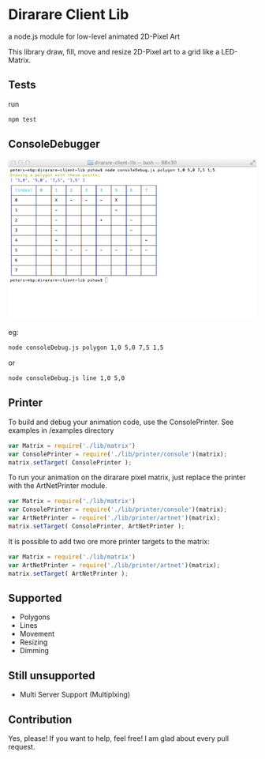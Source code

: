 Dirarare Client Lib
===============
a node.js module for low-level animated 2D-Pixel Art

This library draw, fill, move and resize 2D-Pixel art to a grid like a LED-Matrix. 

Tests
-------
run 

```bash
npm test
```

ConsoleDebugger
-----------------------
![ConsoleDebug](./docs/images/consoleDebug.png) 

eg: 

```bash
node consoleDebug.js polygon 1,0 5,0 7,5 1,5
```
or

```bash
node consoleDebug.js line 1,0 5,0
```

Printer
----------------------
To build and debug your animation code, use the ConsolePrinter. See examples in /examples directory

```JavaScript
var Matrix = require('./lib/matrix')
var ConsolePrinter = require('./lib/printer/console')(matrix);
matrix.setTarget( ConsolePrinter );
```

To run your animation on the dirarare pixel matrix, just replace the printer with the ArtNetPrinter module.

```JavaScript
var Matrix = require('./lib/matrix')
var ConsolePrinter = require('./lib/printer/console')(matrix);
var ArtNetPrinter = require('./lib/printer/artnet')(matrix);
matrix.setTarget( ConsolePrinter, ArtNetPrinter );
```

It is possible to add two ore more printer targets to the matrix:

```JavaScript
var Matrix = require('./lib/matrix')
var ArtNetPrinter = require('./lib/printer/artnet')(matrix);
matrix.setTarget( ArtNetPrinter );
```


Supported 
----------------------
- Polygons
- Lines
- Movement
- Resizing
- Dimming

Still unsupported 
----------------------

- Multi Server Support (Multiplxing)

Contribution
-----------------
Yes, please! If you want to help, feel free! I am glad about every pull request.

